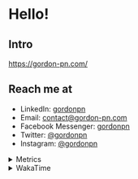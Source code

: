 # Hello!

## Intro

<https://gordon-pn.com/>

## Reach me at

- LinkedIn: [gordonpn](https://www.linkedin.com/in/gordonpn/)
- Email: [contact@gordon-pn.com](mailto:contact@gordon-pn.com)
- Facebook Messenger: [gordonpn](https://www.messenger.com/t/Gordonpn)
- Twitter: [@gordonpn](https://twitter.com/Gordonpn)
- Instagram: [@gordonpn](https://www.instagram.com/gordonpn/)

<details>
  <summary>Metrics</summary>

  <img align="center" src="https://github.com/gordonpn/gordonpn/blob/master/github-metrics.svg" alt="GitHub Metrics">

</details>

<details>
  <summary>WakaTime</summary>

  <!--START_SECTION:waka-->
📊 **This Week I Spent My Time On** 

```text
💬 Programming Languages: 
Java                     11 hrs 12 mins      ██████████░░░░░░░░░░░░░░░   40.54 % 
Go                       8 hrs 58 mins       ████████░░░░░░░░░░░░░░░░░   32.46 % 
XML                      2 hrs 42 mins       ██░░░░░░░░░░░░░░░░░░░░░░░   09.78 % 
Brazil Dependency Config 1 hr 11 mins        █░░░░░░░░░░░░░░░░░░░░░░░░   04.33 % 
Makefile                 59 mins             █░░░░░░░░░░░░░░░░░░░░░░░░   03.60 % 

🔥 Editors: 
IntelliJ IDEA            25 hrs 15 mins      ███████████████████████░░   91.39 % 
VS Code                  2 hrs 22 mins       ██░░░░░░░░░░░░░░░░░░░░░░░   08.61 % 
```


 Last Updated on 19/01/2025 10:21:39 UTC
<!--END_SECTION:waka-->
</details>
